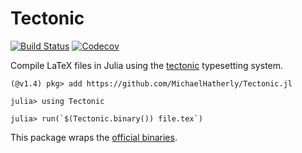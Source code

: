 # Tectonic

[![Build Status](https://travis-ci.org/MichaelHatherly/Tectonic.jl.svg?branch=master)](https://travis-ci.org/MichaelHatherly/Tectonic.jl)
[![Codecov](https://codecov.io/gh/MichaelHatherly/Tectonic.jl/branch/master/graph/badge.svg)](https://codecov.io/gh/MichaelHatherly/Tectonic.jl)

Compile LaTeX files in Julia using the [tectonic](https://github.com/tectonic-typesetting/tectonic) typesetting system.

```
(@v1.4) pkg> add https://github.com/MichaelHatherly/Tectonic.jl

julia> using Tectonic

julia> run(`$(Tectonic.binary()) file.tex`)
```

This package wraps the [official binaries](https://github.com/tectonic-typesetting/tectonic/releases).

